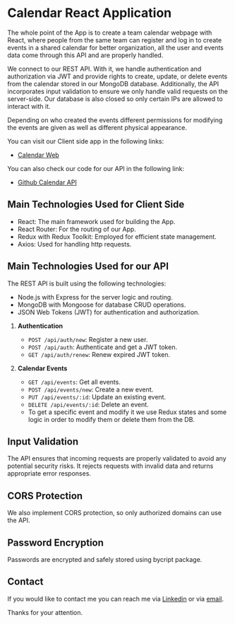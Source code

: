 # Calendar React Application
The whole point of the App is to create a team calendar webpage with React, where people from the same team can register and log in to create events in a shared calendar for better organization, all the user and events data come through this API and are properly handled. 

We connect to our REST API. With it, we handle authentication and authorization via JWT and provide rights to create, update, or delete events from the calendar stored in our MongoDB database. Additionally, the API incorporates input validation to ensure we only handle valid requests on the server-side. Our database is also closed so only certain IPs are allowed to interact with it. 

Depending on who created the events different permissions for modifying the events are given as well as different physical appearance.

You can visit our Client side app in the following links: 
- [Calendar Web](https://thriving-moonbeam-22f2bd.netlify.app)

You can also check our code for our API in the following link:
- [Github Calendar API](https://github.com/josemontano1996/backend-calendar)

## Main Technologies Used for Client Side
- React: The main framework used for building the App.
- React Router: For the routing of our App.
- Redux with Redux Toolkit: Employed for efficient state management.
- Axios: Used for handling http requests.

## Main Technologies Used for our API

The REST API is built using the following technologies:

- Node.js with Express for the server logic and routing.
- MongoDB with Mongoose for database CRUD operations.
- JSON Web Tokens (JWT) for authentication and authorization.

1. **Authentication**
   - `POST /api/auth/new`: Register a new user.
   - `POST /api/auth`: Authenticate and get a JWT token.
   - `GET /api/auth/renew`: Renew expired JWT token.

2. **Calendar Events**
   - `GET /api/events`: Get all events.
   - `POST /api/events/new`: Create a new event.
   - `PUT /api/events/:id`: Update an existing event.
   - `DELETE /api/events/:id`: Delete an event.
   -  To get a specific event and modify it we use Redux states and some logic in order to modify them or delete them from the DB.

## Input Validation

The API ensures that incoming requests are properly validated to avoid any potential security risks. It rejects requests with invalid data and returns appropriate error responses.

## CORS Protection

We also implement CORS protection, so only authorized domains can use the API.

## Password Encryption

Passwords are encrypted and safely stored using bycript package.

## Contact

If you would like to contact me you can reach me via [Linkedin](https://www.linkedin.com/in/josemanuelmontanomengual697745171/) or via [email](mailto:josemanuel1996enologia@gmail.com).

Thanks for your attention.
